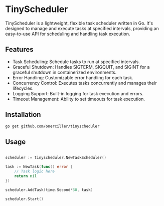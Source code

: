 # TinyScheduler
TinyScheduler is a lightweight, flexible task scheduler written in Go. It's designed to manage and execute tasks at specified intervals, providing an easy-to-use API for scheduling and handling task execution.

## Features
- Task Scheduling: Schedule tasks to run at specified intervals.
- Graceful Shutdown: Handles SIGTERM, SIGQUIT, and SIGINT for a graceful shutdown in containerized environments.
- Error Handling: Customizable error handling for each task.
- Concurrency Control: Executes tasks concurrently and manages their lifecycles.
- Logging Support: Built-in logging for task execution and errors.
- Timeout Management: Ability to set timeouts for task execution.

## Installation
```bash
go get github.com/onerciller/tinyscheduler
```

## Usage
```go

scheduler := tinyscheduler.NewTaskScheduler()

task := NewTask(func() error {
    // Task logic here
    return nil
})

scheduler.AddTask(time.Second*30, task)

scheduler.Start()
```


